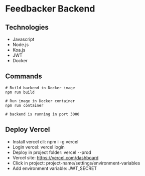 # Feedbacker Backend

## Technologies

- Javascript
- Node.js
- Koa.js
- JWT
- Docker

## Commands

```
# Build backend in Docker image
npm run build

# Run image in Docker container
npm run container

# backend is running in port 3000
```

## Deploy Vercel

- Install vercel cli: npm i -g vercel
- Login vercel: vercel login
- Deploy in project folder: vercel --prod
- Vercel site: https://vercel.com/dashboard
- Click in project: project-name/settings/environment-variables
- Add environment variable: JWT_SECRET
